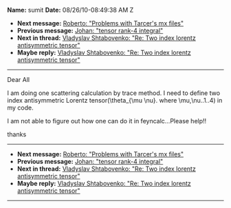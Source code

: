**Name:** sumit
**Date:** 08/26/10-08:49:38 AM Z

  - **Next message:** [Roberto: "Problems with Tarcer's mx
    files"](0622.html)
  - **Previous message:** [Johan: "tensor rank-4 integral"](0620.html)
  - **Next in thread:** [Vladyslav Shtabovenko: "Re: Two index lorentz
    antisymmetric tensor"](0978.html)
  - **Maybe reply:** [Vladyslav Shtabovenko: "Re: Two index lorentz
    antisymmetric tensor"](0978.html)

-----

Dear All  

I am doing one scattering calculation by trace method. I need to define
two index antisymmetric Lorentz tensor(\\theta\_{\\mu \\nu}. where
\\mu,\\nu..1..4) in my code.  

I am not able to figure out how one can do it in feyncalc...Please
help\!\!  

thanks  

-----

  - **Next message:** [Roberto: "Problems with Tarcer's mx
    files"](0622.html)
  - **Previous message:** [Johan: "tensor rank-4 integral"](0620.html)
  - **Next in thread:** [Vladyslav Shtabovenko: "Re: Two index lorentz
    antisymmetric tensor"](0978.html)
  - **Maybe reply:** [Vladyslav Shtabovenko: "Re: Two index lorentz
    antisymmetric tensor"](0978.html)

-----


